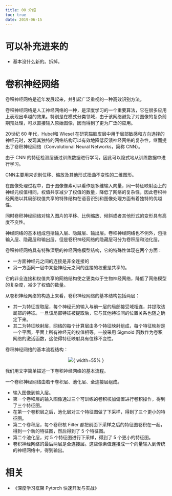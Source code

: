 ```yaml
---
title: 00 介绍
toc: true
date: 2019-06-15
---
```

# 可以补充进来的

- 基本没什么新的。拆掉。


# 卷积神经网络

卷积神经网络是近年发展起来，并引起广泛重视的一种高效识别方法。

卷积神经网络是人工神经网络的一种，是深度学习的一个重要算法，它在很多应用上表现出卓越的效果。特别是在模式分类领域，由于该网络避免了对图像的复杂前期预处理，可以直接输入原始图像，因而得到了更为广泛的应用。

20世纪 60 年代，Hubel和 Wiesel 在研究猫脑皮层中用于局部敏感和方向选择的神经元时，发现其独特的网络结构可以有效地降低反馈神经网络的复杂性，继而提出了卷积神经网络（Convolutional Neural Networks，简称 CNN）。

由于 CNN 的特征检测层通过训练数据进行学习，因此可以隐式地从训练数据中进行学习。

CNN主要用来识别位移、缩放及其他形式扭曲不变性的二维图形。

在图像处理过程中，由于图像像素可以看作是多维输入向量，同一特征映射面上的神经元权值相同，权值共享减少了权值的数量，降低了网络的复杂性，因此卷积神经网络以其局部权值共享的特殊结构在语音识别和图像处理方面有着独特的优越性。

同时卷积神经网络对输入图片的平移、比例缩放、倾斜或者其他形式的变形具有高度不变性。

神经网络的基本组成包括输入层、隐藏层、输出层。卷积神经网络也不例外，包括输入层、隐藏层和输出层。但是卷积神经网络的隐藏层可分为卷积层和池化层。

卷积神经网络具有特殊深层的神经网络模型结构，它的特殊性体现在两个方面：

- 一方面神经元之间的连接是非全连接的
- 另一方面同一层中某些神经元之间的连接的权重是共享的。

它的非全连接和权值共享的网络结构使之更类似于生物神经网络，降低了网络模型的复杂度，减少了权值的数量。

从卷积神经网络的构造上来看，卷积神经网络的基本结构包括两层：

- 其一为特征提取层，每个神经元的输入与前一层的局部接受域相连，并提取该局部的特征。一旦该局部特征被提取后，它与其他特征间的位置关系也随之确定下来。
- 其二为特征映射层，网络的每个计算层由多个特征映射组成，每个特征映射是一个平面，平面上所有神经元的权值相等。一般采用 Sigmoid 函数作为卷积网络的激活函数，这使得特征映射具有位移不变性。

卷积神经网络的基本流程结构：

<center>

![](http://images.iterate.site/blog/image/20190615/A2WvujIdu5iQ.png?imageslim){ width=55% }

</center>

我们用文字简单描述一下卷积神经网络的基本流程。

一个卷积神经网络由若干卷积层、池化层、全连接层组成。

- 输入图像到输入层。
- 第一个卷积层的输入图像通过三个可训练的卷积核加偏置进行卷积操作，得到了三个特征图。
- 在第一个卷积层之后，池化层对三个特征图做了下采样，得到了三个更小的特征图。
- 第二个卷积层，每个卷积核 Filter 都把前面下采样之后的特征图卷积在一起，得到一个新的特征图，然后得到了 5 个特征图。
- 第二个池化层，对 5 个特征图进行下采样，得到了 5 个更小的特征图。
- 卷积神经网络的最后两层是全连接层。这些像素值连接成一个向量输入到传统的神经网络中，得到输出。




# 相关

- 《深度学习框架 Pytorch 快速开发与实战》

